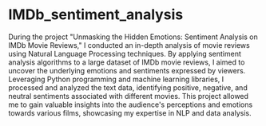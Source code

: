 # IMDb_sentiment_analysis
During the project "Unmasking the Hidden Emotions: Sentiment Analysis on IMDb Movie Reviews," I conducted an in-depth analysis of movie reviews using Natural Language Processing techniques. By applying sentiment analysis algorithms to a large dataset of IMDb movie reviews, I aimed to uncover the underlying emotions and sentiments expressed by viewers. Leveraging Python programming and machine learning libraries, I processed and analyzed the text data, identifying positive, negative, and neutral sentiments associated with different movies. This project allowed me to gain valuable insights into the audience's perceptions and emotions towards various films, showcasing my expertise in NLP and data analysis.
